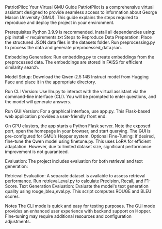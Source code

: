 PatriotPilot: Your Virtual GMU Guide
PatriotPilot is a comprehensive virtual assistant designed to provide seamless access to information about George Mason University (GMU). This guide explains the steps required to reproduce and deploy the project in your environment.

Prerequisites
Python 3.9.9 is recommended.
Install all dependencies using:
pip install -r requirements.txt
Steps to Reproduce
Data Preparation:
Place the structured JSON data files in the datasets folder. Run preprocessing.py to process the data and generate preprocessed_data.json.

Embedding Generation:
Run embedding.py to create embeddings from the preprocessed data. The embeddings are stored in FAISS for efficient similarity search.

Model Setup:
Download the Qwen-2.5 14B Instruct model from Hugging Face and place it in the appropriate directory.

Run CLI Version:
Use llm.py to interact with the virtual assistant via the command-line interface (CLI). You will be prompted to enter questions, and the model will generate answers.

Run GUI Version:
For a graphical interface, use app.py. This Flask-based web application provides a user-friendly front end:

On GPU clusters, the app starts a Python Flask server.
Note the exposed port, open the homepage in your browser, and start querying.
The GUI is pre-configured for GMU’s Hopper system.
Optional Fine-Tuning:
If desired, fine-tune the Qwen model using finetune.py. This uses LoRA for efficient adaptation. However, due to limited dataset size, significant performance improvement is not guaranteed.

Evaluation:
The project includes evaluation for both retrieval and text generation:

Retrieval Evaluation: A separate dataset is available to assess retrieval performance. Run retrieval_eval.py to calculate Precision, Recall, and F1-Score.
Text Generation Evaluation: Evaluate the model's text generation quality using rouge_bleu_eval.py. This script computes ROUGE and BLEU scores.

Notes
The CLI mode is quick and easy for testing purposes.
The GUI mode provides an enhanced user experience with backend support on Hopper.
Fine-tuning may require additional resources and configuration adjustments.
